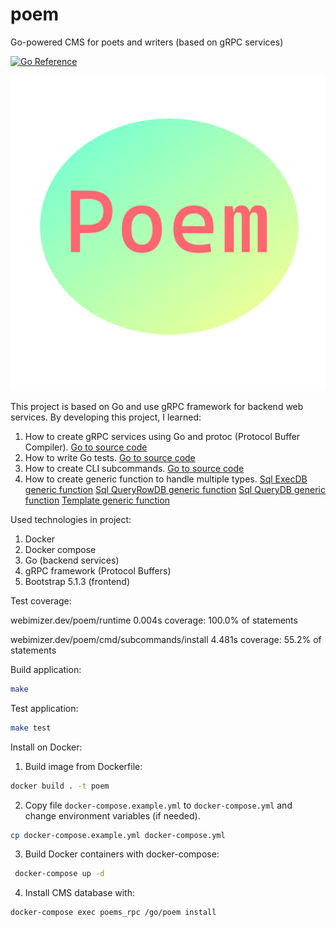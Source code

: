 # poem
Go-powered CMS for poets and writers (based on gRPC services)

[![Go Reference](https://pkg.go.dev/badge/webimizer.dev/poem.svg)](https://pkg.go.dev/webimizer.dev/poem)

![Poem](cmd/subcommands/adminfrontend/assets/img/poem_logo.png "Poem")

This project is based on Go and use gRPC framework for backend web services. 
By developing this project, I learned:
1. How to create gRPC services using Go and protoc (Protocol Buffer Compiler). [Go to source code](https://github.com/vaclovas2020/poem/blob/main/poems/poems.proto)
2. How to write Go tests. [Go to source code](https://github.com/vaclovas2020/poem/blob/main/poem_test.go)
3. How to create CLI subcommands. [Go to source code](https://github.com/vaclovas2020/poem/blob/main/cmd/subcommands/subcommands.go)
4. How to create generic function to handle multiple types. [Sql ExecDB generic function](https://github.com/vaclovas2020/poem/blob/main/runtime/db_exec.go) [Sql QueryRowDB generic function](https://github.com/vaclovas2020/poem/blob/main/runtime/db_query_row.go) [Sql QueryDB generic function](https://github.com/vaclovas2020/poem/blob/main/runtime/db_query.go) [Template generic function](https://github.com/vaclovas2020/poem/blob/main/runtime/generic_template.go)

Used technologies in project:
1. Docker
2. Docker compose
3. Go (backend services)
4. gRPC framework (Protocol Buffers)
5. Bootstrap 5.1.3 (frontend)

Test coverage:

webimizer.dev/poem/runtime	0.004s	coverage: 100.0% of statements

webimizer.dev/poem/cmd/subcommands/install	4.481s	coverage: 55.2% of statements

Build application:
```sh
make
```

Test application:
```sh
make test
```

Install on Docker:
1. Build image from Dockerfile:
```sh
docker build . -t poem
```
2. Copy file ```docker-compose.example.yml``` to ```docker-compose.yml``` and change environment variables (if needed).

```sh
cp docker-compose.example.yml docker-compose.yml
```

3. Build Docker containers with docker-compose:
```sh
 docker-compose up -d
```
4. Install CMS database with:
```sh
docker-compose exec poems_rpc /go/poem install
```